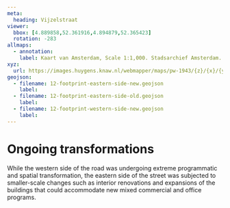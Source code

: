 ```yaml
---
meta:
  heading: Vijzelstraat
viewer:
  bbox: [4.889858,52.361916,4.894879,52.365423]
  rotation: -283
allmaps:
  - annotation: 
    label: Kaart van Amsterdam, Scale 1:1,000. Stadsarchief Amsterdam. Published by the Public Works Department and its legal successors, 1943.
xyz: 
  url: https://images.huygens.knaw.nl/webmapper/maps/pw-1943/{z}/{x}/{y}.png
geojson: 
  - filename: 12-footprint-eastern-side-new.geojson
    label: 
  - filename: 12-footprint-eastern-side-old.geojson
    label: 
  - filename: 12-footprint-western-side-new.geojson
    label: 
---
```

# Ongoing transformations
While the western side of the road was undergoing extreme programmatic and spatial transformation, the eastern side of the street was subjected to smaller-scale changes such as interior renovations and expansions of the buildings that could accommodate new mixed commercial and office programs.